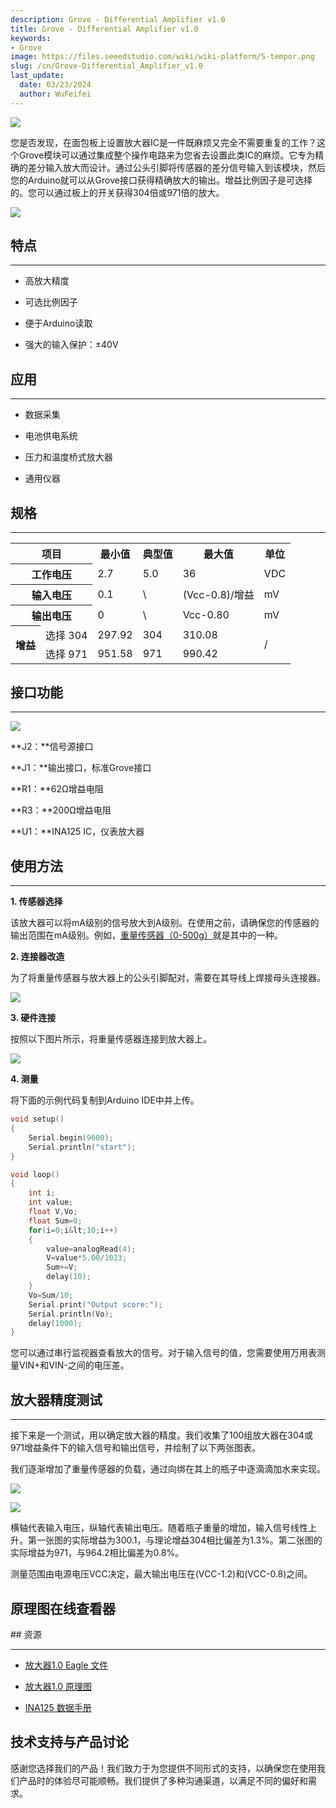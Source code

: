 ```yaml
---
description: Grove - Differential Amplifier v1.0
title: Grove - Differential Amplifier v1.0
keywords:
- Grove
image: https://files.seeedstudio.com/wiki/wiki-platform/S-tempor.png
slug: /cn/Grove-Differential_Amplifier_v1.0
last_update:
  date: 03/23/2024
  author: WuFeifei
---
```


<!-- ---
name: Grove - Differential Amplifier v1.0
category: Sensor
bzurl: https://www.seeedstudio.com/Grove-Differential-Amplifier-p-1284.html
oldwikiname:  Grove - Differential Amplifier v1.0
prodimagename:  Amplifier_V2.jpg
surveyurl: https://www.research.net/r/Grove-Differential_Amplifier_v1
sku:    103020016
--- -->
![](https://files.seeedstudio.com/wiki/Grove-Differential_Amplifier_v1.0/img/Amplifier_V2.jpg)

您是否发现，在面包板上设置放大器IC是一件既麻烦又完全不需要重复的工作？这个Grove模块可以通过集成整个操作电路来为您省去设置此类IC的麻烦。它专为精确的差分输入放大而设计。通过公头引脚将传感器的差分信号输入到该模块，然后您的Arduino就可以从Grove接口获得精确放大的输出。增益比例因子是可选择的。您可以通过板上的开关获得304倍或971倍的放大。

[![](https://files.seeedstudio.com/wiki/Seeed-WiKi/docs/images/300px-Get_One_Now_Banner-ragular.png)](https://www.seeedstudio.com/Grove-Differential-Amplifier-p-1284.html)

## 特点

---

* 高放大精度

* 可选比例因子
* 便于Arduino读取
* 强大的输入保护：±40V

## 应用

---

* 数据采集

* 电池供电系统
* 压力和温度桥式放大器
* 通用仪器

## 规格

---
<table  cellspacing="0" width="80%">
<tr>
<th colspan="2" scope="col"> 项目
</th>
<th scope="col"> 最小值
</th>
<th scope="col"> 典型值
</th>
<th scope="col"> 最大值
</th>
<th scope="col"> 单位
</th></tr>
<tr>
<th colspan="2" scope="row"> 工作电压
</th>
<td> 2.7
</td>
<td> 5.0
</td>
<td> 36
</td>
<td> VDC
</td></tr>
<tr>
<th colspan="2" scope="row"> 输入电压
    </th>
<td> 0.1
</td>
<td> \
</td>
<td> (Vcc-0.8)/增益
</td>
<td> mV
</td></tr>
<tr>
<th colspan="2" scope="row"> 输出电压
</th>
<td> 0
</td>
<td> \
</td>
<td> Vcc-0.80
</td>
<td> mV
</td></tr>
<tr>
<th rowspan="2"> 增益
</th>
<td> 选择 304
</td>
<td> 297.92
</td>
<td> 304
</td>
<td> 310.08
</td>
<td colspan="2" rowspan="2"> /
</td></tr>
<tr>
<td> 选择 971
</td>
<td> 951.58
</td>
<td> 971
</td>
<td> 990.42
</td></tr></table>

## 接口功能

---
![](https://files.seeedstudio.com/wiki/Grove-Differential_Amplifier_v1.0/img/Amplifier_Interface3.jpg)

**J2：**信号源接口

**J1：**输出接口，标准Grove接口

**R1：**62Ω增益电阻

**R3：**200Ω增益电阻

**U1：**INA125 IC，仪表放大器

## 使用方法

---
**1. 传感器选择**

该放大器可以将mA级别的信号放大到A级别。在使用之前，请确保您的传感器的输出范围在mA级别。例如，[重量传感器（0-500g）](https://yiyan.baidu.com/Weight_Sensor_Load_Cell_0-500g)就是其中的一种。

**2. 连接器改造**

为了将重量传感器与放大器上的公头引脚配对，需要在其导线上焊接母头连接器。

![](https://files.seeedstudio.com/wiki/Grove-Differential_Amplifier_v1.0/img/Solder.jpg)

**3. 硬件连接**

按照以下图片所示，将重量传感器连接到放大器上。

![](https://files.seeedstudio.com/wiki/Grove-Differential_Amplifier_v1.0/img/Connect5.jpg)

**4. 测量**

将下面的示例代码复制到Arduino IDE中并上传。

```c++
void setup()
{
    Serial.begin(9600);
    Serial.println("start");
}

void loop()
{
    int i;
    int value;
    float V,Vo;
    float Sum=0;
    for(i=0;i&lt;10;i++)
    {
        value=analogRead(4);
        V=value*5.00/1023;
        Sum+=V;
        delay(10);
    }
    Vo=Sum/10;
    Serial.print("Output score:");
    Serial.println(Vo);
    delay(1000);
}
```

您可以通过串行监视器查看放大的信号。对于输入信号的值，您需要使用万用表测量VIN+和VIN-之间的电压差。

## 放大器精度测试

---
接下来是一个测试，用以确定放大器的精度。我们收集了100组放大器在304或971增益条件下的输入信号和输出信号，并绘制了以下两张图表。

我们逐渐增加了重量传感器的负载，通过向绑在其上的瓶子中逐滴滴加水来实现。

![](https://files.seeedstudio.com/wiki/Grove-Differential_Amplifier_v1.0/img/TEST_Score1.jpg)

![](https://files.seeedstudio.com/wiki/Grove-Differential_Amplifier_v1.0/img/Test_Score_Picture2.jpg)

横轴代表输入电压，纵轴代表输出电压。随着瓶子重量的增加，输入信号线性上升。第一张图的实际增益为300.1，与理论增益304相比偏差为1.3%。第二张图的实际增益为971，与964.2相比偏差为0.8%。

测量范围由电源电压VCC决定，最大输出电压在(VCC-1.2)和(VCC-0.8)之间。

## 原理图在线查看器

<div className="altium-ecad-viewer" data-project-src="https://files.seeedstudio.com/wiki/Grove-Differential_Amplifier_v1.0/res/Amplifier_eagle_file.zip" style={{borderRadius: '0px 0px 4px 4px', height: 500, borderStyle: 'solid', borderWidth: 1, borderColor: 'rgb(241, 241, 241)', overflow: 'hidden', maxWidth: 1280, maxHeight: 700, boxSizing: 'border-box'}}>
</div>
## 资源

---

* [放大器1.0 Eagle 文件](https://files.seeedstudio.com/wiki/Grove-Differential_Amplifier_v1.0/res/Amplifier_eagle_file.zip)

* [放大器1.0 原理图](https://files.seeedstudio.com/wiki/Grove-Differential_Amplifier_v1.0/res/Amplifier.pdf)

* [INA125 数据手册](https://files.seeedstudio.com/wiki/Grove-Differential_Amplifier_v1.0/res/INA125.pdf)

## 技术支持与产品讨论

感谢您选择我们的产品！我们致力于为您提供不同形式的支持，以确保您在使用我们产品时的体验尽可能顺畅。我们提供了多种沟通渠道，以满足不同的偏好和需求。

<div class="button_tech_support_container">
<a href="https://forum.seeedstudio.com/" class="button_forum"></a> 
<a href="https://www.seeedstudio.com/contacts" class="button_email"></a>
</div>

<div class="button_tech_support_container">
<a href="https://discord.gg/eWkprNDMU7" class="button_discord"></a> 
<a href="https://github.com/Seeed-Studio/wiki-documents/discussions/69" class="button_discussion"></a>
</div>
